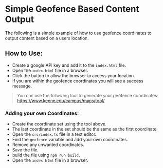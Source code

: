 # Simple Geofence Based Content Output

The following is a simple example of how to use geofence coordinates to output content based on a users location. 

## How to Use:
 - Create a google API key and add it to the `index.html` file.
 - Open the `index.html` file in a browser.
 - Click the button to allow the browser to access your location.
 - If you are within the geofence coordinates you will see a success message.

> You can use the following tool to generate your geofence coordinates: https://www.keene.edu/campus/maps/tool/

### Adding your own Coordinates:
 - Create the coordinate set using the tool above.
 - The last coordinate in the set should be the same as the first coordinate.
 - Open the `src/index.ts` file in a text editor.
 - Find the `geofence` variable and add your own coordinates.
 - Remove any unwanted coordinates.
 - Save the file.
 - build the file using `npm run build`.
 - Open the `index.html` file in a browser.